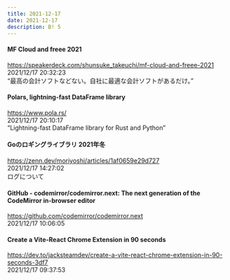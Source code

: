 ```yaml
---
title: 2021-12-17
date: 2021-12-17
description: B! 5
---
```


#### MF Cloud and freee 2021
https://speakerdeck.com/shunsuke_takeuchi/mf-cloud-and-freee-2021<br>
2021/12/17 20:32:23<br>
“最高の会計ソフトなどない。自社に最適な会計ソフトがあるだけ。”


#### Polars, lightning-fast DataFrame library
https://www.pola.rs/<br>
2021/12/17 20:10:17<br>
“Lightning-fast DataFrame library for Rust and Python”


#### Goのロギングライブラリ 2021年冬
https://zenn.dev/moriyoshi/articles/1af0659e29d727<br>
2021/12/17 14:27:02<br>
ログについて


#### GitHub - codemirror/codemirror.next: The next generation of the CodeMirror in-browser editor
https://github.com/codemirror/codemirror.next<br>
2021/12/17 10:06:05<br>


#### Create a Vite-React Chrome Extension in 90 seconds
https://dev.to/jacksteamdev/create-a-vite-react-chrome-extension-in-90-seconds-3df7<br>
2021/12/17 09:37:53<br>


